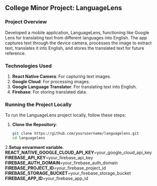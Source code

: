 ## College Minor Project: LanguageLens

### Project Overview
Developed a mobile application, LanguageLens, functioning like Google Lens for translating text from different languages into English. The app captures text through the device camera, processes the image to extract text, translates it into English, and stores the translated text for future reference.

### Technologies Used
1. **React Native Camera**: For capturing text images.
2. **Google Cloud**: For processing images.
3. **Google Language Translator**: For translating text into English.
4. **Firebase**: For storing translated data.

### Running the Project Locally

To run the LanguageLens project locally, follow these steps:

1. **Clone the Repository**:
   ```bash
   git clone https://github.com/yourusername/languagelens.git
   cd languagelens
2.**Setup envarment variable**.
**REACT_NATIVE_GOOGLE_CLOUD_API_KEY**=your_google_cloud_api_key
**FIREBASE_API_KEY**=your_firebase_api_key
**FIREBASE_AUTH_DOMAIN**=your_firebase_auth_domain
**FIREBASE_PROJECT_ID**=your_firebase_project_id
**FIREBASE_STORAGE_BUCKET**=your_firebase_storage_bucket
**FIREBASE_APP_ID**=your_firebase_app_id
